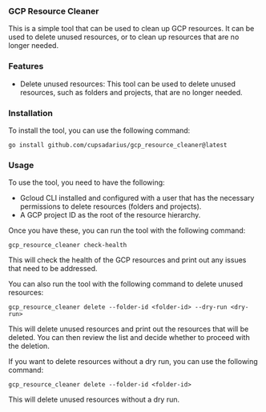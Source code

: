 ### GCP Resource Cleaner

This is a simple tool that can be used to clean up GCP resources. It can be used to delete unused resources, or to clean up resources that are no longer needed.

### Features

- Delete unused resources: This tool can be used to delete unused resources, such as folders and projects, that are no longer needed.

### Installation

To install the tool, you can use the following command:

```
go install github.com/cupsadarius/gcp_resource_cleaner@latest
```

### Usage

To use the tool, you need to have the following:

- Gcloud CLI installed and configured with a user that has the necessary permissions to delete resources (folders and projects).
- A GCP project ID as the root of the resource hierarchy.

Once you have these, you can run the tool with the following command:

```
gcp_resource_cleaner check-health
```

This will check the health of the GCP resources and print out any issues that need to be addressed.

You can also run the tool with the following command to delete unused resources:

```
gcp_resource_cleaner delete --folder-id <folder-id> --dry-run <dry-run>
```

This will delete unused resources and print out the resources that will be deleted. You can then review the list and decide whether to proceed with the deletion.

If you want to delete resources without a dry run, you can use the following command:

```
gcp_resource_cleaner delete --folder-id <folder-id>
```

This will delete unused resources without a dry run.

